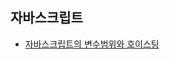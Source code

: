 ## 자바스크립트 
* [자바스크립트의 변수범위와 호이스팅](http://chanlee.github.io/2013/12/10/javascript-variable-scope-and-hoisting/)
